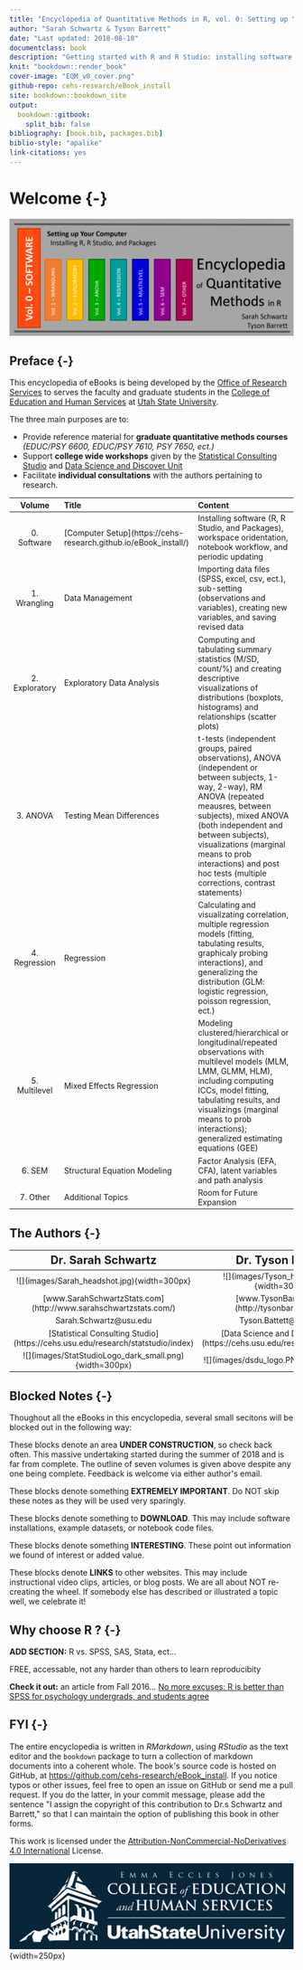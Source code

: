```yaml
--- 
title: "Encyclopedia of Quantitative Methods in R, vol. 0: Setting up Your Computer"
author: "Sarah Schwartz & Tyson Barrett"
date: "Last updated: 2018-08-18"
documentclass: book
description: "Getting started with R and R Studio: installing software and package management."
knit: "bookdown::render_book"
cover-image: "EQM_v0_cover.png"
github-repo: cehs-research/eBook_install
site: bookdown::bookdown_site
output:
  bookdown::gitbook:
    split_bib: false
bibliography: [book.bib, packages.bib]
biblio-style: "apalike"
link-citations: yes
---
```




# Welcome {-}

![](images/EQM_img/EQM_v0_header.png)







## Preface {-}

This encyclopedia of eBooks is being developed by the [Office of Research Services](https://cehs.usu.edu/research/index) to serves the faculty and graduate students in the [College of Education and Human Services](https://cehs.usu.edu/) at [Utah State University](http://www.usu.edu/).  



The three main purposes are to: 

* Provide reference material for **graduate quantitative methods courses** *(EDUC/PSY 6600, EDUC/PSY 7610, PSY 7650, ect.)*  
* Support **college wide workshops** given by the [Statistical Consulting Studio](https://cehs.usu.edu/research/statstudio/index) and [Data Science and Discover Unit](https://cehs.usu.edu/research/dsdu/index)
* Facilitate **individual consultations** with the authors pertaining to research.


<table>
 <thead>
  <tr>
   <th style="text-align:center;"> Volume </th>
   <th style="text-align:left;"> Title </th>
   <th style="text-align:left;"> Content </th>
  </tr>
 </thead>
<tbody>
  <tr>
   <td style="text-align:center;"> 0. Software </td>
   <td style="text-align:left;"> [Computer Setup](https://cehs-research.github.io/eBook_install/) </td>
   <td style="text-align:left;"> Installing software (R, R Studio, and Packages), workspace oridentation, notebook workflow, and periodic updating </td>
  </tr>
  <tr>
   <td style="text-align:center;"> 1. Wrangling </td>
   <td style="text-align:left;"> Data Management </td>
   <td style="text-align:left;"> Importing data files (SPSS, excel, csv, ect.), sub-setting (observations and variables), creating new variables, and saving revised data </td>
  </tr>
  <tr>
   <td style="text-align:center;"> 2. Exploratory </td>
   <td style="text-align:left;"> Exploratory Data Analysis </td>
   <td style="text-align:left;"> Computing and tabulating summary statistics (M/SD, count/%) and creating descriptive visualizations of distributions (boxplots, histograms) and relationships (scatter plots) </td>
  </tr>
  <tr>
   <td style="text-align:center;"> 3. ANOVA </td>
   <td style="text-align:left;"> Testing Mean Differences </td>
   <td style="text-align:left;"> t-tests (independent groups, paired observations), ANOVA (independent or between subjects, 1-way, 2-way), RM ANOVA (repeated meausres, between subjects), mixed ANOVA (both independent and between subjects), visualizations (marginal means to prob interactions) and post hoc tests (multiple corrections, contrast statements) </td>
  </tr>
  <tr>
   <td style="text-align:center;"> 4. Regression </td>
   <td style="text-align:left;"> Regression </td>
   <td style="text-align:left;"> Calculating and visualizating correlation, multiple regression models (fitting, tabulating results, graphicaly probing interactions), and generalizing the distribution (GLM: logistic regression, poisson regression, ect.) </td>
  </tr>
  <tr>
   <td style="text-align:center;"> 5. Multilevel </td>
   <td style="text-align:left;"> Mixed Effects Regression </td>
   <td style="text-align:left;"> Modeling clustered/hierarchical or longitudinal/repeated observations with multilevel models (MLM, LMM, GLMM, HLM), including computing ICCs, model fitting, tabulating results, and visualizings (marginal means to prob interactions); generalized estimating equations (GEE) </td>
  </tr>
  <tr>
   <td style="text-align:center;"> 6. SEM </td>
   <td style="text-align:left;"> Structural Equation Modeling </td>
   <td style="text-align:left;"> Factor Analysis (EFA, CFA), latent variables and path analysis </td>
  </tr>
  <tr>
   <td style="text-align:center;"> 7. Other </td>
   <td style="text-align:left;"> Additional Topics </td>
   <td style="text-align:left;"> Room for Future Expansion </td>
  </tr>
</tbody>
</table>


## The Authors {-}


<table>
 <thead>
  <tr>
   <th style="text-align:center;font-size: 20px;"> Dr. Sarah Schwartz </th>
   <th style="text-align:center;font-size: 20px;"> Dr. Tyson Barrett </th>
  </tr>
 </thead>
<tbody>
  <tr>
   <td style="text-align:center;"> ![](images/Sarah_headshot.jpg){width=300px} </td>
   <td style="text-align:center;"> ![](images/Tyson_headshot.jpg){width=300px} </td>
  </tr>
  <tr>
   <td style="text-align:center;"> [www.SarahSchwartzStats.com](http://www.sarahschwartzstats.com/) </td>
   <td style="text-align:center;"> [www.TysonBarrett.com](http://tysonbarrett.com/) </td>
  </tr>
  <tr>
   <td style="text-align:center;"> Sarah.Schwartz@usu.edu </td>
   <td style="text-align:center;"> Tyson.Battett@usu.edu </td>
  </tr>
  <tr>
   <td style="text-align:center;"> [Statistical Consulting Studio](https://cehs.usu.edu/research/statstudio/index) </td>
   <td style="text-align:center;"> [Data Science and Discover Unit](https://cehs.usu.edu/research/dsdu/index) </td>
  </tr>
  <tr>
   <td style="text-align:center;"> ![](images/StatStudioLogo_dark_small.png){width=300px} </td>
   <td style="text-align:center;"> ![](images/dsdu_logo.PNG){width=300px} </td>
  </tr>
</tbody>
</table>


## Blocked Notes {-}

Thoughout all the eBooks in this encyclopedia, several small secitons will be blocked out in the following way:

<div class="rmdconstruct">
<p>These blocks denote an area <strong>UNDER CONSTRUCTION</strong>, so check back often. This massive undertaking started during the summer of 2018 and is far from complete. The outline of seven volumes is given above despite any one being complete. Feedback is welcome via either author's email.</p>
</div>


<div class="rmdimportant">
<p>These blocks denote something <strong>EXTREMELY IMPORTANT</strong>. Do NOT skip these notes as they will be used very sparingly.</p>
</div>


<div class="rmddownload">
<p>These blocks denote something to <strong>DOWNLOAD</strong>. This may include software installations, example datasets, or notebook code files.</p>
</div>


<div class="rmdlightbulb">
<p>These blocks denote something <strong>INTERESTING</strong>. These point out information we found of interest or added value.</p>
</div>



<div class="rmdlink">
<p>These blocks denote <strong>LINKS</strong> to other websites. This may include instructional video clips, articles, or blog posts. We are all about NOT re-creating the wheel. If somebody else has described or illustrated a topic well, we celebrate it!</p>
</div>




## Why choose R ?  {-}



<div class="rmdconstruct">
<p><strong>ADD SECTION:</strong> R vs. SPSS, SAS, Stata, ect...</p>
<p>FREE, accessable, not any harder than others to learn reproducibity</p>
</div>


<div class="rmdlink">
<p><strong>Check it out:</strong> an article from Fall 2016... <a href="https://datahowler.wordpress.com/2016/09/10/no-more-excuses-r-is-better-than-spss-for-psychology-undergrads-and-students-agree/">No more excuses: R is better than SPSS for psychology undergrads, and students agree</a></p>
</div>




## FYI  {-}

The entire encyclopedia is written in $R Markdown$, using $R Studio$ as the text editor and the `bookdown` package to turn a collection of markdown documents into a coherent whole. The book's source code is hosted on GitHub, at https://github.com/cehs-research/eBook_install. If you notice typos or other issues, feel free to open an issue on GitHub or send me a pull request. If you do the latter, in your commit message, please add the sentence "I assign the copyright of this contribution to Dr.s Schwartz and Barrett," so that I can maintain the option of publishing this book in other forms.

This work is licensed under the [Attribution-NonCommercial-NoDerivatives 4.0 International](https://creativecommons.org/licenses/by-nc-nd/4.0/legalcode) License. 



![](images/Education_Logo_WHITE-02.png){width=250px}

